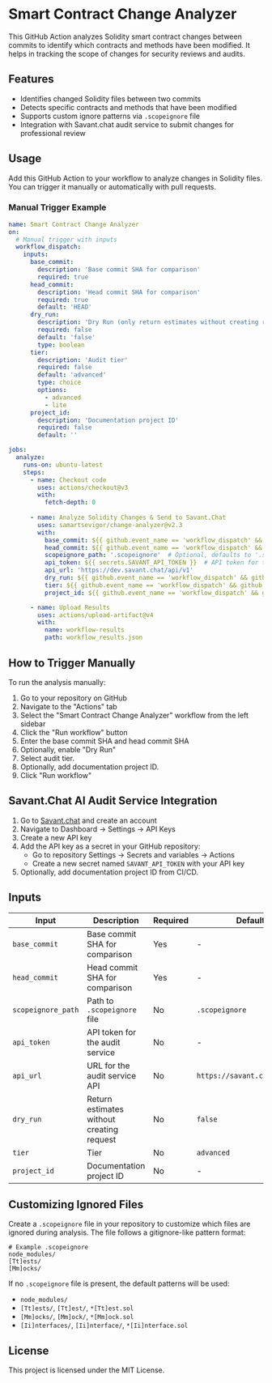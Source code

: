 # Smart Contract Change Analyzer

This GitHub Action analyzes Solidity smart contract changes between commits to identify which contracts and methods have been modified. It helps in tracking the scope of changes for security reviews and audits.

## Features

- Identifies changed Solidity files between two commits
- Detects specific contracts and methods that have been modified
- Supports custom ignore patterns via `.scopeignore` file
- Integration with Savant.chat audit service to submit changes for professional review

## Usage

Add this GitHub Action to your workflow to analyze changes in Solidity files. You can trigger it manually or automatically with pull requests.

### Manual Trigger Example

```yaml
name: Smart Contract Change Analyzer
on:
  # Manual trigger with inputs
  workflow_dispatch:
    inputs:
      base_commit:
        description: 'Base commit SHA for comparison'
        required: true
      head_commit:
        description: 'Head commit SHA for comparison'
        required: true
        default: 'HEAD'
      dry_run:
        description: 'Dry Run (only return estimates without creating request)'
        required: false
        default: 'false'
        type: boolean
      tier:
        description: 'Audit tier'
        required: false
        default: 'advanced'
        type: choice
        options:
          - advanced
          - lite
      project_id:
        description: 'Documentation project ID'
        required: false
        default: ''

jobs:
  analyze:
    runs-on: ubuntu-latest
    steps:
      - name: Checkout code
        uses: actions/checkout@v3
        with:
          fetch-depth: 0
      
      - name: Analyze Solidity Changes & Send to Savant.Chat
        uses: samartsevigor/change-analyzer@v2.3
        with:
          base_commit: ${{ github.event_name == 'workflow_dispatch' && github.event.inputs.base_commit || github.event_name == 'push' && github.event.before || github.event.pull_request.base.sha }}
          head_commit: ${{ github.event_name == 'workflow_dispatch' && github.event.inputs.head_commit || github.event_name == 'push' && github.sha || github.event.pull_request.head.sha }}
          scopeignore_path: '.scopeignore'  # Optional, defaults to '.scopeignore'
          api_token: ${{ secrets.SAVANT_API_TOKEN }}  # API token for the audit service
          api_url: 'https://dev.savant.chat/api/v1'
          dry_run: ${{ github.event_name == 'workflow_dispatch' && github.event.inputs.dry_run || 'false' }}
          tier: ${{ github.event_name == 'workflow_dispatch' && github.event.inputs.tier || 'advanced' }}
          project_id: ${{ github.event_name == 'workflow_dispatch' && github.event.inputs.project_id || '' }}

      - name: Upload Results
        uses: actions/upload-artifact@v4
        with:
          name: workflow-results
          path: workflow_results.json 
```

## How to Trigger Manually

To run the analysis manually:

1. Go to your repository on GitHub
2. Navigate to the "Actions" tab
3. Select the "Smart Contract Change Analyzer" workflow from the left sidebar
4. Click the "Run workflow" button
5. Enter the base commit SHA and head commit SHA
6. Optionally, enable "Dry Run"
7. Select audit tier.
8. Optionally, add documentation project ID.
9. Click "Run workflow"

## Savant.Chat AI Audit Service Integration

1. Go to [Savant.chat](https://savant.chat) and create an account
2. Navigate to Dashboard → Settings → API Keys
3. Create a new API key
4. Add the API key as a secret in your GitHub repository:
   - Go to repository Settings → Secrets and variables → Actions
   - Create a new secret named `SAVANT_API_TOKEN` with your API key
5. Optionally, add documentation project ID from CI/CD.

## Inputs

| Input | Description | Required | Default |
|-------|-------------|----------|---------|
| `base_commit` | Base commit SHA for comparison | Yes | - |
| `head_commit` | Head commit SHA for comparison | Yes | - |
| `scopeignore_path` | Path to `.scopeignore` file | No | `.scopeignore` |
| `api_token` | API token for the audit service | No | - |
| `api_url` | URL for the audit service API | No | `https://savant.chat/api/v1` |
| `dry_run` | Return estimates without creating request | No | `false` |
| `tier` | Tier | No | `advanced` |
| `project_id` | Documentation project ID | No | - |

## Customizing Ignored Files

Create a `.scopeignore` file in your repository to customize which files are ignored during analysis. The file follows a gitignore-like pattern format:

```
# Example .scopeignore
node_modules/
[Tt]ests/
[Mm]ocks/
```

If no `.scopeignore` file is present, the default patterns will be used:

- `node_modules/`
- `[Tt]ests/`, `[Tt]est/`, `*[Tt]est.sol`
- `[Mm]ocks/`, `[Mm]ock/`, `*[Mm]ock.sol`
- `[Ii]nterfaces/`, `[Ii]nterface/`, `*[Ii]nterface.sol`

## License

This project is licensed under the MIT License. 